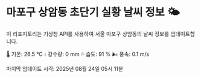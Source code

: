 
# 마포구 상암동 초단기 실황 날씨 정보 🌤️

이 리포지토리는 기상청 API를 사용하여 서울 마포구 상암동의 날씨 정보를 업데이트합니다. 

🌡️ 기온: 26.5 ℃
💧 강수량: 0 mm
💦 습도: 91 %
🌬️ 풍속: 0.1 m/s

마지막 업데이트 시각: 2025년 08월 24일 05시 11분    

